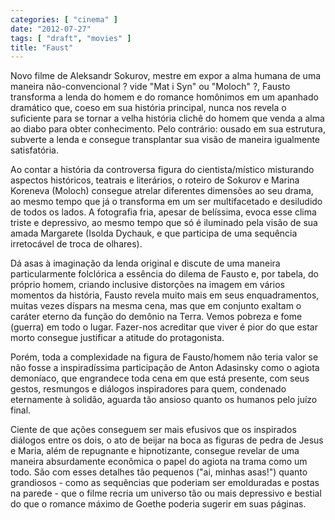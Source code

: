 ```yaml
---
categories: [ "cinema" ]
date: "2012-07-27"
tags: [ "draft", "movies" ]
title: "Faust"
---
```

Novo filme de Aleksandr Sokurov, mestre em expor a alma humana de uma
maneira não-convencional ? vide "Mat i Syn" ou "Moloch" ?, Fausto
transforma a lenda do homem e do romance homônimos em um apanhado
dramático que, coeso em sua história principal, nunca nos revela o
suficiente para se tornar a velha história clichê do homem que venda
a alma ao diabo para obter conhecimento. Pelo contrário: ousado em
sua estrutura, subverte a lenda e consegue transplantar sua visão de
maneira igualmente satisfatória.

Ao contar a história da controversa figura do cientista/místico
misturando aspectos históricos, teatrais e literários, o roteiro de
Sokurov e Marina Koreneva (Moloch) consegue atrelar diferentes dimensões
ao seu drama, ao mesmo tempo que já o transforma em um ser multifacetado
e desiludido de todos os lados. A fotografia fria, apesar de belíssima,
evoca esse clima triste e depressivo, ao mesmo tempo que só é iluminado
pela visão de sua amada Margarete (Isolda Dychauk, e que participa de
uma sequência irretocável de troca de olhares).

Dá asas à imaginação da lenda original e discute de uma maneira
particularmente folclórica a essência do dilema de Fausto e, por tabela,
do próprio homem, criando inclusive distorções na imagem em vários
momentos da história, Fausto revela muito mais em seus enquadramentos,
muitas vezes díspars na mesma cena, mas que em conjunto exaltam o
caráter eterno da função do demônio na Terra. Vemos pobreza e fome
(guerra) em todo o lugar. Fazer-nos acreditar que viver é pior do que
estar morto consegue justificar a atitude do protagonista.

Porém, toda a complexidade na figura de Fausto/homem não teria valor
se não fosse a inspiradíssima participação de Anton Adasinsky como
o agiota demoníaco, que engrandece toda cena em que está presente,
com seus gestos, resmungos e diálogos inspiradores para quem, condenado
eternamente à solidão, aguarda tão ansioso quanto os humanos pelo
juízo final.

Ciente de que ações conseguem ser mais efusivos que os inspirados
diálogos entre os dois, o ato de beijar na boca as figuras de pedra de
Jesus e Maria, além de repugnante e hipnotizante, consegue revelar de
uma maneira absurdamente econômica o papel do agiota na trama como um
todo. São com esses detalhes tão pequenos ("ai, minhas asas!") quanto
grandiosos - como as sequências que poderiam ser emolduradas e postas na
parede - que o filme recria um universo tão ou mais depressivo e bestial
do que o romance máximo de Goethe poderia sugerir em suas páginas.

